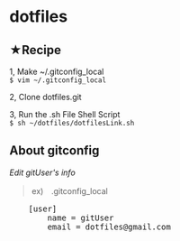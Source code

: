 dotfiles
========

## ★Recipe
1, Make ~/.gitconfig_local  
  `$ vim ~/.gitconfig_local`
    
2, Clone dotfiles.git

3, Run the .sh File Shell Script  
  `$ sh ~/dotfiles/dotfilesLink.sh`  

## About gitconfig  
*Edit gitUser's info*
> ex)　.gitconfig_local
  <pre>
    [user]
        name = gitUser
        email = dotfiles@gmail.com
  </pre>

